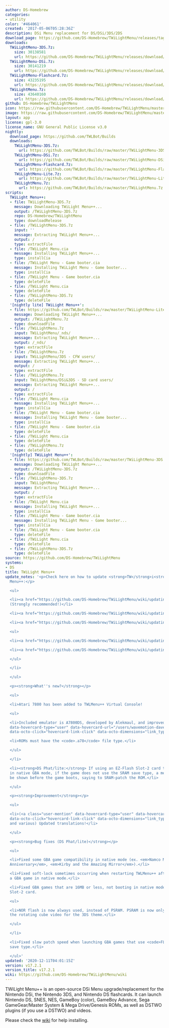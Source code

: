 ```yaml
---
author: DS-Homebrew
categories:
- utility
color: '#464061'
created: '2017-05-06T05:28:36Z'
description: DSi Menu replacement for DS/DSi/3DS/2DS
download_page: https://github.com/DS-Homebrew/TWiLightMenu/releases/tag/v17.2.1
downloads:
  TWiLightMenu-3DS.7z:
    size: 30138581
    url: https://github.com/DS-Homebrew/TWiLightMenu/releases/download/v17.2.1/TWiLightMenu-3DS.7z
  TWiLightMenu-DSi.7z:
    size: 30141219
    url: https://github.com/DS-Homebrew/TWiLightMenu/releases/download/v17.2.1/TWiLightMenu-DSi.7z
  TWiLightMenu-Flashcard.7z:
    size: 43235195
    url: https://github.com/DS-Homebrew/TWiLightMenu/releases/download/v17.2.1/TWiLightMenu-Flashcard.7z
  TWiLightMenu.7z:
    size: 43640160
    url: https://github.com/DS-Homebrew/TWiLightMenu/releases/download/v17.2.1/TWiLightMenu.7z
github: DS-Homebrew/TWiLightMenu
icon: https://raw.githubusercontent.com/DS-Homebrew/TWiLightMenu/master/booter/Twilight%2B%2B-animated%20icon-fix.gif
image: https://raw.githubusercontent.com/DS-Homebrew/TWiLightMenu/master/logo.png
layout: app
license: gpl-3.0
license_name: GNU General Public License v3.0
nightly:
  download_page: https://github.com/TWLBot/Builds
  downloads:
    TWiLightMenu-3DS.7z:
      url: https://github.com/TWLBot/Builds/raw/master/TWiLightMenu-3DS.7z
    TWiLightMenu-DSi.7z:
      url: https://github.com/TWLBot/Builds/raw/master/TWiLightMenu-DSi.7z
    TWiLightMenu-Flashcard.7z:
      url: https://github.com/TWLBot/Builds/raw/master/TWiLightMenu-Flashcard.7z
    TWiLightMenu-Lite.7z:
      url: https://github.com/TWLBot/Builds/raw/master/TWiLightMenu-Lite.7z
    TWiLightMenu.7z:
      url: https://github.com/TWLBot/Builds/raw/master/TWiLightMenu.7z
scripts:
  TWiLight Menu++:
  - file: TWiLightMenu-3DS.7z
    message: Downloading TWiLight Menu++...
    output: /TWiLightMenu-3DS.7z
    repo: DS-Homebrew/TWiLightMenu
    type: downloadRelease
  - file: /TWiLightMenu-3DS.7z
    input: ''
    message: Extracting TWiLight Menu++...
    output: /
    type: extractFile
  - file: /TWiLight Menu.cia
    message: Installing TWiLight Menu++...
    type: installCia
  - file: /TWiLight Menu - Game booter.cia
    message: Installing TWiLight Menu - Game booter...
    type: installCia
  - file: /TWiLight Menu - Game booter.cia
    type: deleteFile
  - file: /TWiLight Menu.cia
    type: deleteFile
  - file: /TWiLightMenu-3DS.7z
    type: deleteFile
  '[nightly lite] TWiLight Menu++':
  - file: https://github.com/TWLBot/Builds/raw/master/TWiLightMenu-Lite.7z
    message: Downloading TWiLight Menu++...
    output: /TWiLightMenu.7z
    type: downloadFile
  - file: /TWiLightMenu.7z
    input: TWiLightMenu/_nds/
    message: Extracting TWiLight Menu++...
    output: /_nds/
    type: extractFile
  - file: /TWiLightMenu.7z
    input: TWiLightMenu/3DS - CFW users/
    message: Extracting TWiLight Menu++...
    output: /
    type: extractFile
  - file: /TWiLightMenu.7z
    input: TWiLightMenu/DSi&3DS - SD card users/
    message: Extracting TWiLight Menu++...
    output: /
    type: extractFile
  - file: /TWiLight Menu.cia
    message: Installing TWiLight Menu++...
    type: installCia
  - file: /TWiLight Menu - Game booter.cia
    message: Installing TWiLight Menu - Game booter...
    type: installCia
  - file: /TWiLight Menu - Game booter.cia
    type: deleteFile
  - file: /TWiLight Menu.cia
    type: deleteFile
  - file: /TWiLightMenu.7z
    type: deleteFile
  '[nightly] TWiLight Menu++':
  - file: https://github.com/TWLBot/Builds/raw/master/TWiLightMenu-3DS.7z
    message: Downloading TWiLight Menu++...
    output: /TWiLightMenu-3DS.7z
    type: downloadFile
  - file: /TWiLightMenu-3DS.7z
    input: TWiLightMenu/
    message: Extracting TWiLight Menu++...
    output: /
    type: extractFile
  - file: /TWiLight Menu.cia
    message: Installing TWiLight Menu++...
    type: installCia
  - file: /TWiLight Menu - Game booter.cia
    message: Installing TWiLight Menu - Game booter...
    type: installCia
  - file: /TWiLight Menu - Game booter.cia
    type: deleteFile
  - file: /TWiLight Menu.cia
    type: deleteFile
  - file: /TWiLightMenu-3DS.7z
    type: deleteFile
source: https://github.com/DS-Homebrew/TWiLightMenu
systems:
- DS
title: TWiLight Menu++
update_notes: '<p>Check here on how to update <strong>TW</strong>i<strong>L</strong>ight
  Menu++:</p>

  <ul>

  <li><a href="https://github.com/DS-Homebrew/TWiLightMenu/wiki/updating-%28flashcard%29">Flashcard</a>
  (Strongly recommended!)</li>

  <li><a href="https://github.com/DS-Homebrew/TWiLightMenu/wiki/updating-%28dsi%29">DSi</a></li>

  <li><a href="https://github.com/DS-Homebrew/TWiLightMenu/wiki/updating-%283ds%29">3DS</a>

  <ul>

  <li><a href="https://github.com/DS-Homebrew/TWiLightMenu/wiki/updating-%283ds,-universal-updater%29">Universal-Updater</a></li>

  <li><a href="https://github.com/DS-Homebrew/TWiLightMenu/wiki/updating-%283ds,-manual%29">Manual</a></li>

  </ul>

  </li>

  </ul>

  <p><strong>What''s new?</strong></p>

  <ul>

  <li>Atari 7800 has been added to TWLMenu++ Virtual Console!

  <ul>

  <li>Included emulator is A7800DS, developed by Alekmaul, and improved by <a class="user-mention"
  data-hovercard-type="user" data-hovercard-url="/users/wavemotion-dave/hovercard"
  data-octo-click="hovercard-link-click" data-octo-dimensions="link_type:self" href="https://github.com/wavemotion-dave">@wavemotion-dave</a></li>

  <li>ROMs must have the <code>.a78</code> file type.</li>

  </ul>

  </li>

  <li><strong>DS Phat/lite:</strong> If using an EZ-Flash Slot-2 card to run GBA games
  in native GBA mode, if the game does not use the SRAM save type, a message will
  be shown before the game boots, saying to SRAM-patch the ROM.</li>

  </ul>

  <p><strong>Improvement</strong></p>

  <ul>

  <li>(<a class="user-mention" data-hovercard-type="user" data-hovercard-url="/users/Epicpkmn11/hovercard"
  data-octo-click="hovercard-link-click" data-octo-dimensions="link_type:self" href="https://github.com/Epicpkmn11">@Epicpkmn11</a>
  and various) Updated translations!</li>

  </ul>

  <p><strong>Bug fixes (DS Phat/lite)</strong></p>

  <ul>

  <li>Fixed some GBA game compatibility in native mode (ex. <em>Namco Museum: 50th
  Anniversary</em>, <em>Kirby and the Amazing Mirror</em>).</li>

  <li>Fixed soft-lock sometimes occurring when restarting TWLMenu++ after running
  a GBA game in native mode.</li>

  <li>Fixed GBA games that are 16MB or less, not booting in native mode using an EZ-Flash
  Slot-2 card.

  <ul>

  <li>NOR flash is now always used, instead of PSRAM. PSRAM is now only used to store
  the rotating cube video for the 3DS theme.</li>

  </ul>

  </li>

  <li>Fixed slow patch speed when launching GBA games that use <code>FLASH512_V13X</code>
  save type.</li>

  </ul>'
updated: '2020-12-11T04:01:15Z'
version: v17.2.1
version_title: v17.2.1
wiki: https://github.com/DS-Homebrew/TWiLightMenu/wiki
---
```

TWiLight Menu++ is an open-source DSi Menu upgrade/replacement for the Nintendo DSi, the Nintendo 3DS, and Nintendo DS flashcards. It can launch Nintendo DS, SNES, NES, GameBoy (color), GameBoy Advance, Sega GameGear/Master System & Mega Drive/Genesis ROMs, as well as DSTWO plugins (if you use a DSTWO) and videos.

Please check the [wiki](https://github.com/DS-Homebrew/TWiLightMenu/wiki) for help installing.